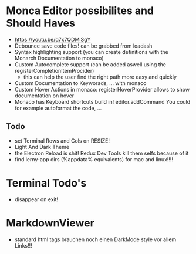 # Monca Editor possibilites and Should Haves

- https://youtu.be/q7x7QDMiSgY
- Debounce save code files! can be grabbed from loadash
- Syntax highlighting support (you can create definitions with the Monarch Documentation to monaco)
- Custom Autocomplete support (can be added aswell using the registerCompletionItemProcider)
  - this can help the user find the right path more easy and quickly
- Custom Documentation to Keyworads, ... with monaco
- Custom Hover Actions in monaco: registerHoverProvider allows to show documentation on hover
- Monaco has Keyboard shortcuts build in! editor.addCommand You could for example autoformat the code, ...

## Todo

- set Terminal Rows and Cols on RESIZE!
- Light And Dark Theme
- the Electron Reload is shit! Redux Dev Tools kill them selfs because of it
- find lerny-app dirs (%appdata% equivalents) for mac and linux!!!!

# Terminal Todo's

- disappear on exit!

# MarkdownViewer

- standard html tags brauchen noch einen DarkMode style vor allem Links!!!
